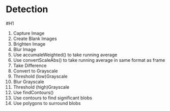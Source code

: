 # Detection
#H1
1. Capture Image
2. Create Blank Images
3. Brighten Image
4. Blur Image
5. Use accumaleWeighted() to take running average
6. Use convertScaleAbs() to take running average in same format as frame
7. Take Difference
8. Convert to Grayscale
9. Threshold (low)Grayscale
10. Blur Grayscale
11. Threshold (high)Grayscale
12. Use findContours()
13. Use contours to find significant blobs
14. Use polygons to surround blobs
